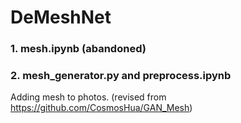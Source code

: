 # DeMeshNet

### 1. mesh.ipynb (abandoned)

### 2. mesh_generator.py and preprocess.ipynb
Adding mesh to photos. (revised from https://github.com/CosmosHua/GAN_Mesh)
